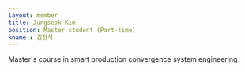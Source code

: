 ```yaml
---
layout: member
title: Jungseok Kim
position: Master student (Part-time)
kname : 김정석
---
```


Master's course in smart production convergence system engineering